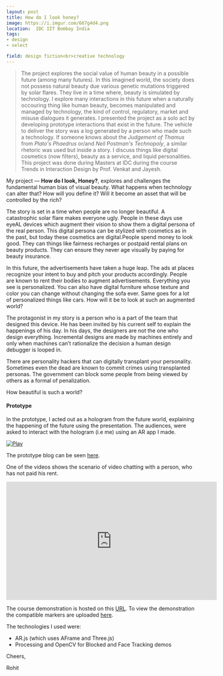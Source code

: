 ```yaml
---
layout: post
title: How do I look honey?
image: https://i.imgur.com/667g4d4.png
location:  IDC IIT Bombay India
tags:
- design
- select

field: design fiction<br>creative technology
---
```


> The project explores the social value of human beauty in a possible future (among many futures). In this imagined world, the society does not possess natural beauty due various genetic mutations triggered by solar flares. They live in a time where, beauty is simulated by technology. I explore many interactions in this future when a naturally occouring thing like human beauty, becomes manipulated and managed by technology, the kind of control, regulatory, market and misuse dialogues it generates. I presented the project as a solo act by developing prototype interactions that exist in the future. The vehicle to deliver the story was a log generated by a person who made such a technology. If someone knows about the *Judgement of Thamus* from *Plato's Phaedrus* or/and *Neil Postman's Technopoly*, a similar rhetoric was used but inside a story. I discuss things like digital cosmetics (now filters), beauty as a service, and liquid personalities. This project was done during Masters at IDC during the course Trends in Interaction Design by Prof. Venkat and Jayesh.


My project &#8212; **How do I look, Honey?**, explores and challenges the fundamental human bias of visual beauty. What happens when technology can alter that? How will you define it? Will it become an asset that will be controlled by the rich?

The story is set in a time when people are no longer beautiful. A catastrophic solar flare makes everyone ugly. People in these days use eyeAL devices which augment their vision to show them a digital persona of the real person. This digital persona can be stylized with cosmetics as in the past, but today these cosmetics are digital.People spend money to look good. They can things like fairness recharges or postpaid rental plans on beauty products. They can ensure they never age visually by paying for beauty insurance.

In this future, the advertisements have taken a huge leap. The ads at places recognize your intent to buy and pitch your products accordingly. People are known to rent their bodies to augment advertisements. Everything you see is personalized. You can also have digital furniture whose texture and color you can change without changing the sofa ever. Same goes for a lot of personalized things like cars. How will it be to look at such an augmented world? 

The protagonist in my story is a person who is a part of the team that designed this device. He has been invited by his current self to explain the happenings of his day. In his days, the designers are not the one who design everything. Incremental designs are made by machines entirely and only when machines can’t rationalize the decision a human design debugger is looped in. 

There are personality hackers that can digitally transplant your personality. Sometimes even the dead are known to commit crimes using transplanted personas. The government can block some people from being viewed by others as a formal of penalization.

How beautiful is such a world?

<h4>Prototype</h4>

In the prototype, I acted out as a hologram from the future world, explaining the happening of the future using the presentation. The audiences, were asked to interact with the hologram (i.e me) using an AR app I made.

<a href="http://rohitg.in/designfiction/index.html">![Play](https://i.imgur.com/667g4d4.png)</a>

The prototype blog can be seen  [here](http://rohitg.in/designfiction/index.html).

One of the videos shows the scenario of video chatting with a person, who has not paid his rent. 

<iframe width="560" height="315" src="https://www.youtube.com/embed/MitBfqTiFBQ" frameborder="0" allow="accelerometer; autoplay; encrypted-media; gyroscope; picture-in-picture" allowfullscreen></iframe>

The course demonstration is hosted on this [URL](https://rohit7gupta.github.io/explore/objects.html). To view the demonstration the compatible markers are uploaded [here](http://rohitg.in/designfiction/markers.pdf).


The technologies I used were:

- AR.js (which uses AFrame and Three.js)
- Processing and OpenCV for Blocked and Face Tracking demos



Cheers,

Rohit
